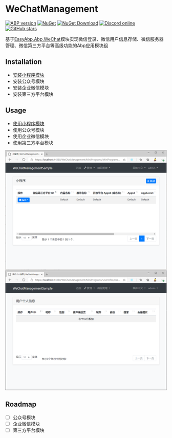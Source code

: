 # WeChatManagement

[![ABP version](https://img.shields.io/badge/dynamic/xml?style=flat-square&color=yellow&label=abp&query=%2F%2FProject%2FPropertyGroup%2FAbpVersion&url=https%3A%2F%2Fraw.githubusercontent.com%2FEasyAbp%2FWeChatManagement%2Fmaster%2FDirectory.Build.props)](https://abp.io)
[![NuGet](https://img.shields.io/nuget/v/EasyAbp.WeChatManagement.Common.Domain.Shared.svg?style=flat-square)](https://www.nuget.org/packages/EasyAbp.WeChatManagement.Common.Domain.Shared)
[![NuGet Download](https://img.shields.io/nuget/dt/EasyAbp.WeChatManagement.Common.Domain.Shared.svg?style=flat-square)](https://www.nuget.org/packages/EasyAbp.WeChatManagement.Common.Domain.Shared)
[![Discord online](https://badgen.net/discord/online-members/S6QaezrCRq?label=Discord)](https://discord.gg/S6QaezrCRq)
[![GitHub stars](https://img.shields.io/github/stars/EasyAbp/WeChatManagement?style=social)](https://www.github.com/EasyAbp/WeChatManagement)

基于[EasyAbp.Abp.WeChat](https://github.com/EasyAbp/Abp.WeChat)模块实现微信登录、微信用户信息存储、微信服务器管理、微信第三方平台等高级功能的Abp应用模块组

## Installation

* [安装小程序模块](/docs/MiniPrograms/README.md#installation)
* 安装公众号模块
* 安装企业微信模块
* 安装第三方平台模块

## Usage

* [使用小程序模块](/docs/MiniPrograms/README.md#usage)
* 使用公众号模块
* 使用企业微信模块
* 使用第三方平台模块

![MiniProgram](/docs/MiniPrograms/images/MiniProgram.png)
![UserInfo](/docs/MiniPrograms/images/UserInfo.png)

## Roadmap

- [ ] 公众号模块
- [ ] 企业微信模块
- [ ] 第三方平台模块
